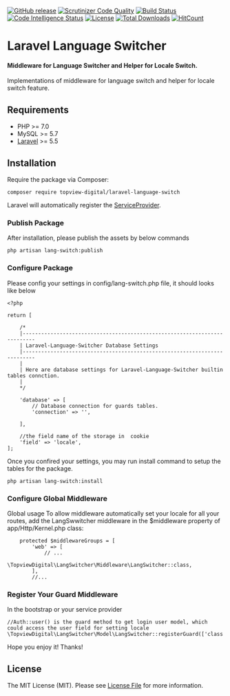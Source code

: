 
[![GitHub release](https://img.shields.io/github/release/robinhoo1973/laravel-language-switcher.svg)]()
[![Scrutinizer Code Quality](https://scrutinizer-ci.com/g/robinhoo1973/laravel-language-switcher/badges/quality-score.png?b=master)](https://scrutinizer-ci.com/g/robinhoo1973/laravel-language-switcher/?branch=master)
[![Build Status](https://scrutinizer-ci.com/g/robinhoo1973/laravel-language-switcher/badges/build.png?b=master)](https://scrutinizer-ci.com/g/robinhoo1973/laravel-language-switcher/build-status/master)
[![Code Intelligence Status](https://scrutinizer-ci.com/g/robinhoo1973/laravel-language-switcher/badges/code-intelligence.svg?b=master)](https://scrutinizer-ci.com/code-intelligence)
[![License](https://img.shields.io/packagist/l/topview-digital/laravel-lang-switcher.svg)]()
[![Total Downloads](https://img.shields.io/packagist/dt/topview-digital/laravel-lang-switcher.svg)](https://packagist.org/packages/topview-digital/laravel-lang-switcher)
[![HitCount](http://hits.dwyl.io/robinhoo1973/https://github.com/robinhoo1973/laravel-language-switcher.svg)](http://hits.dwyl.io/robinhoo1973/https://github.com/robinhoo1973/laravel-language-switcher)
# Laravel Language Switcher


#### Middleware for Language Switcher and Helper for Locale Switch.

Implementations of middleware for language switch and helper for locale switch feature.
## Requirements

-   PHP >= 7.0
-   MySQL >= 5.7
-   [Laravel](https://laravel.com/) >= 5.5


## Installation

Require the package via Composer:

```
composer require topview-digital/laravel-language-switch
```
Laravel will automatically register the [ServiceProvider](https://github.com/robinhoo1973/laravel-language-switcher/blob/master/src/LangSwitcherServiceProvider.php).

### Publish Package
After installation, please publish the assets by below commands
```
php artisan lang-switch:publish
```

### Configure Package
Please config your settings in config/lang-switch.php file, it should looks like below

```
<?php

return [

    /*
    |--------------------------------------------------------------------------
    | Laravel-Language-Switcher Database Settings
    |--------------------------------------------------------------------------
    |
    | Here are database settings for Laravel-Language-Switcher builtin tables connction.
    |
    */

    'database' => [
        // Database connection for guards tables.
        'connection' => '',

    ],

    //the field name of the storage in  cookie
    'field' => 'locale',
];

```

Once you confired your settings, you may run  install command to setup the tables for the package.
```
php artisan lang-switch:install
```

### Configure Global Middleware
Global usage
To allow middleware automatically set your locale for all your routes, add the LangSwwitcher middleware in the $middleware property of app/Http/Kernel.php class:
```
    protected $middlewareGroups = [
        'web' => [
            // ...
            \TopviewDigital\LangSwitcher\Middleware\LangSwitcher::class,
        ],
        //...
```
### Register Your Guard Middleware

In the bootstrap or your service provider

```
//Auth::user() is the guard method to get login user model, which could access the user field for setting locale
\TopviewDigital\LangSwitcher\Model\LangSwitcher::registerGuard(['class'=>'Auth','method'=>'user','middleware'=>'web']);
```

Hope you enjoy it! Thanks!


## License

The MIT License (MIT). Please see [License File](https://github.com/robinhoo1973/laravel-language-switcher/blob/master/LICENSE.md) for more information.
